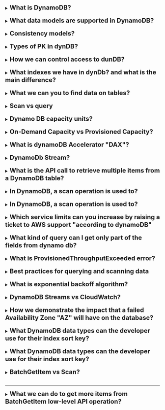 [//]:# (What is DynamoDB?)

<details>
    <summary>
        <b><big><big>
            What is DynamoDB?
        </big></big></b>
    </summary>

DynamoDB is a low latency NoSQL database

</details>
<br>

[//]:# (What data models are supported in DynamoDB?)

<details>
    <summary>
        <b><big><big>
            What data models are supported in DynamoDB?
        </big></big></b>
    </summary>

- document
- key-value data model
- JSON
- HTML
- XML

</details>
<br>

[//]:# (Consistency models?)

<details>
    <summary>
        <b><big><big>
            Consistency models?
        </big></big></b>
    </summary>

- Eventually consistent
- Strongly consistent
- DynamoDB consistent

</details>
<br>

[//]:# (Types of PK in dynDB?)

<details>
    <summary>
        <b><big><big>
            Types of PK in dynDB?
        </big></big></b>
    </summary>

- Partition Key (Ключ на поле)
- Composite key (partition key + sort key)

</details>
<br>

[//]:# (How we can control access to dunDB?)

<details>
    <summary>
        <b><big><big>
            How we can control access to dunDB?
        </big></big></b>
    </summary>

- IAM condition parameter
- dynamodb:LeadingKeys (allow user to access only the items 
where the partition key value matches their id)

</details>
<br>

[//]:# (What is flexible querying?)

<details>
    <summary>
        <b><big><big>
            What indexes we have in dynDb? and what is the main difference?
        </big></big></b>
    </summary>

Local Secondary Index
    - must be created when you create table
    - same PK and different sort key to your table

Global Secondary Index
    - can be created any time
    - different PK and different sort key to your table

</details>
<br>

[//]:# (What we can you to find data on tables?)

<details>
    <summary>
        <b><big><big>
            What we can you to find data on tables?
        </big></big></b>
    </summary>

- Use query expression (default)
- Use AWS scan (тула формирует кверю за тебя)

</details>
<br>

[//]:# (Scan vs query?)

<details>
    <summary>
        <b><big><big>
            Scan vs query
        </big></big></b>
    </summary>

A Query request is generally more efficient than a Scan operation. 
Eventual consistency reads use up fewer read capacity 
units than strongly consistent reads.

</details>
<br>

[//]:# (Dynamo DB capacity units?)

<details>
    <summary>
        <b><big><big>
            Dynamo DB capacity units?
        </big></big></b>
    </summary>

Dynamo DB capacity units.
Each capacity gives you opportunity to read or write KB transactions per second

- Write Capacity Units (1 x 1KB write per second)
- Strongly Consistent Reads (1 x 4KB write per second)
- Eventually Consistent Reads (2 x 4KB write per second)

How we can calculate needed units 
Example: 
- you need read 80 items per second
- each item size 3KB
- you are using Strongly Consistent Reads

Calculation: 
- size of each item / size of unit capacity (3/4KB = 0.75)
- round this up to nearest whole value (1)
- multiply by number of read per second (80 read capacity units required)

</details>
<br>

[//]:# (On-Demand Capacity vs Prosivioned Capacity?)

<details>
    <summary>
        <b><big><big>
            On-Demand Capacity vs Provisioned Capacity?
        </big></big></b>
    </summary>

On-Demand Capacity
- For unknown workloads
- For unpredictable application traffic
- For spiky, short-lived peaks
- a pay-per-use model
- it might be difficult to predict cost

Provisioned Capacity
- Read and write capacity req can be predicted
- Predictable application traffic
- Application traffic is consistent or increases gradually
- you have more control over the cost

</details>
<br>

[//]:# (What is dynamoDB Accelerator "DAX"?)

<details>
    <summary>
        <b><big><big>
            What is dynamoDB Accelerator "DAX"?
        </big></big></b>
    </summary>

Простыми словами это прослойка которая кеширует часть запросов
И любой API Call идет сначала в DAX и ищет значение в кэше и возвращает

- In-memmory cash for DB
- Improves Responce
- Write operations 
(data is written to rhe cache and the backend store at the same time)
- API call can be pointed at DAX cluster
- Not suitable for read operation applications

</details>
<br>

[//]:# (DynamoDb Stream?)

<details>
    <summary>
        <b><big><big>
            DynamoDb Stream?
        </big></big></b>
    </summary>

- Time ordered Sequence of item (insert, update, delete)
- Logs (encrypted at rest for 24 hours)
- Dedicated Endpoint (access using this endpoint)
- images (before and after images can be captured)

Use cases:
- audit or archive transactions
- trigger an event based transaction
- replicate data across multiple tables

</details>
<br>

[//]:# (What is the API call to retrieve multiple items from a DynamoDB table?)

<details>
    <summary>
        <b><big><big>
            What is the API call to retrieve multiple items from a DynamoDB table?
        </big></big></b>
    </summary>

The BatchGetItem operation returns the attributes of one or
more items from one or more tables

</details>
<br>

[//]:# (In DynamoDB, a scan operation is used to:)

<details>
    <summary>
        <b><big><big>
            In DynamoDB, a scan operation is used to?
        </big></big></b>
    </summary>

A Scan operation in Amazon DynamoDB reads every item in a table 
or a secondary index. 
By default, a Scan operation returns all the data attributes 
for every item in the table or index. 
You can use the ProjectionExpression parameter so that 
Scan only returns some of the attributes, rather than all of them.

</details>
<br>

[//]:# (In DynamoDB, a scan operation is used to:)

<details>
    <summary>
        <b><big><big>
            In DynamoDB, a scan operation is used to?
        </big></big></b>
    </summary>

A Scan operation in Amazon DynamoDB reads every item in a table
or a secondary index.
By default, a Scan operation returns all the data attributes
for every item in the table or index.
You can use the ProjectionExpression parameter so that
Scan only returns some of the attributes, rather than all of them.

</details>
<br>

[//]:# (Which service limits can you increase by raising a ticket to AWS support "according to dynamoDB")

<details>
    <summary>
        <b><big><big>
            Which service limits can you increase by raising a ticket to AWS support "according to dynamoDB"
        </big></big></b>
    </summary>

- Read/write capacity mode and throughput
- Reserved Capacity
- Secondary indexes
- DynamoDB transactions
- DynamoDB Streams
- DynamoDB Accelerator (DAX)

</details>
<br>

[//]:# (What kind of query can I get only part of the fields from dynamo db?)

<details>
    <summary>
        <b><big><big>
            What kind of query can I get only part of the fields from dynamo db?
        </big></big></b>
    </summary>

To get only some attributes rather than all, use a **projection expression**.

Because, when using a query or scan, DynamoDB returns all attributes
of an element by default.

</details>
<br>

[//]:# (What is ProvisionedThroughputExceeded error?)

<details>
    <summary>
        <b><big><big>
            What is ProvisionedThroughputExceeded error?
        </big></big></b>
    </summary>

ProvisionedThroughputExceeded means that your request rate is too high.

Reduce the frequency of requests using Error Retries and Exponential Backoff.

</details>
<br>

[//]:# (Best practices for querying and scanning data)

<details>
    <summary>
        <b><big><big>
            Best practices for querying and scanning data
        </big></big></b>
    </summary>

- Reduce page size
(Because a Scan operation reads an entire page (by default, 1 MB),
you can reduce the impact of the scan operation by setting a smaller page size.
The Scan operation provides a Limit parameter that you can use to 
set the page size for your request.)
- Isolate scan operations
- Use parallel scans

</details>
<br>

[//]:# (What is exponential backoff algorithm?)

<details>
    <summary>
        <b><big><big>
            What is exponential backoff algorithm?
        </big></big></b>
    </summary>

![img](https://docs.aws.amazon.com/images/prescriptive-guidance/latest/cloud-design-patterns/images/retry-backoff-2.png)

</details>
<br>

[//]:# (DynamoDB Streams vs CloudWatch?)

<details>
    <summary>
        <b><big><big>
            DynamoDB Streams vs CloudWatch?
        </big></big></b>
    </summary>

CloudWatch is used to monitor performance metrics 
and collect logs in your AWS environment.

DynamoDB Streams captures a time-ordered sequence of 
modifications that are made to items in a DynamoDB table. 
**It stores the information for a maximum of 24 hours**.

</details>
<br>

[//]:# (How we demonstrate the impact that a failed Availability Zone "AZ" will have on the database?)

<details>
    <summary>
        <b><big><big>
            How we demonstrate the impact that a failed Availability Zone "AZ" will have on the database?
        </big></big></b>
    </summary>

Simulate an AZ failure by performing a reboot 
with forced failover on the RDS instance.

</details>
<br>

[//]:# (What DynamoDB data types can the developer use for their index sort key?)

<details>
    <summary>
        <b><big><big>
            What DynamoDB data types can the developer use for their index sort key?
        </big></big></b>
    </summary>

- Number
- Binary
- String

</details>
<br>

[//]:# (What is UnprocessedKeys value that returned from DynamoDB BatchGetItem?)

<details>
    <summary>
        <b><big><big>
            What DynamoDB data types can the developer use for their index sort key?
        </big></big></b>
    </summary>

If a partial result is returned, the operation returns a value for UnprocessedKeys.
You can use this value to retry the operation starting with the next item to get.

**BUT!**

If you request more than 100 items, 
BatchGetItem returns a ValidationException with the message 
"Too many items requested for the BatchGetItem call."

</details>
<br>

[//]:# (BatchGetItem vs Scan?)

<details>
    <summary>
        <b><big><big>
            BatchGetItem vs Scan?
        </big></big></b>
    </summary>

**BatchGetItem**: This operation is used when you know the primary keys 
(partition key and sort key, if applicable) for the items you want to retrieve. 
It’s a convenient way of retrieving multiple items at once, 
and it’s more efficient in terms of network traffic savings. 
However, if you only have partial information about an item,
you can’t use BatchGetItem

**Scan:** This operation examines every item in the table. 
If you need to retrieve items but you only have partial information about them, 
you would need to use Scan or Query. 
However, performing scans is generally discouraged, 
especially when working with large volumes of data. 
If you know the primary key of the items you’re interested in, 
it’s recommended to use BatchGetItems over doing a scan.

</details>
<br>

---

[//]:# (What we can do to get more items from BatchGetItem low-level API operation?)

<details>
    <summary>
        <b><big><big>
            What we can do to get more items from BatchGetItem low-level API operation?
        </big></big></b>
    </summary>

We have 2 possible options:

1. Set retry of the batch operation with exponential backoff and randomized delay
2. Increase the provisioned read capacity of the DynamoDB tables 
that the operation accesses

or

1. Update the application to use an AWS software development kit
(AWS SDK) to make the requests.

</details>
<br>
